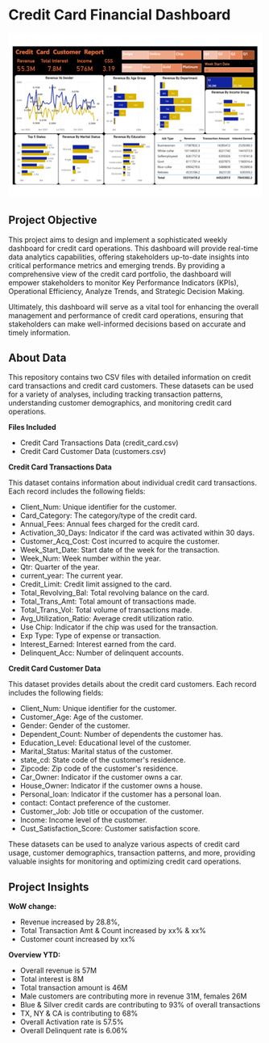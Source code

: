 # Credit Card Financial Dashboard

![alt text](https://github.com/kakkar87/credit-card-financial-dashboard/blob/main/customer_report.jpg)

## Project Objective
This project aims to design and implement a sophisticated weekly dashboard for credit card operations. This dashboard will provide real-time data analytics capabilities, offering stakeholders up-to-date insights into critical performance metrics and emerging trends. By providing a comprehensive view of the credit card portfolio, the dashboard will empower stakeholders to monitor Key Performance Indicators (KPIs), Operational Efficiency, Analyze Trends, and Strategic Decision Making.

Ultimately, this dashboard will serve as a vital tool for enhancing the overall management and performance of credit card operations, ensuring that stakeholders can make well-informed decisions based on accurate and timely information.

## About Data
This repository contains two CSV files with detailed information on credit card transactions and credit card customers. These datasets can be used for a variety of analyses, including tracking transaction patterns, understanding customer demographics, and monitoring credit card operations.

**Files Included**
- Credit Card Transactions Data (credit_card.csv)
- Credit Card Customer Data (customers.csv)

**Credit Card Transactions Data**

This dataset contains information about individual credit card transactions. Each record includes the following fields:

- Client_Num: Unique identifier for the customer.
- Card_Category: The category/type of the credit card.
- Annual_Fees: Annual fees charged for the credit card.
- Activation_30_Days: Indicator if the card was activated within 30 days.
- Customer_Acq_Cost: Cost incurred to acquire the customer.
- Week_Start_Date: Start date of the week for the transaction.
- Week_Num: Week number within the year.
- Qtr: Quarter of the year.
- current_year: The current year.
- Credit_Limit: Credit limit assigned to the card.
- Total_Revolving_Bal: Total revolving balance on the card.
- Total_Trans_Amt: Total amount of transactions made.
- Total_Trans_Vol: Total volume of transactions made.
- Avg_Utilization_Ratio: Average credit utilization ratio.
- Use Chip: Indicator if the chip was used for the transaction.
- Exp Type: Type of expense or transaction.
- Interest_Earned: Interest earned from the card.
- Delinquent_Acc: Number of delinquent accounts.

**Credit Card Customer Data**

This dataset provides details about the credit card customers. Each record includes the following fields:

- Client_Num: Unique identifier for the customer.
- Customer_Age: Age of the customer.
- Gender: Gender of the customer.
- Dependent_Count: Number of dependents the customer has.
- Education_Level: Educational level of the customer.
- Marital_Status: Marital status of the customer.
- state_cd: State code of the customer's residence.
- Zipcode: Zip code of the customer's residence.
- Car_Owner: Indicator if the customer owns a car.
- House_Owner: Indicator if the customer owns a house.
- Personal_loan: Indicator if the customer has a personal loan.
- contact: Contact preference of the customer.
- Customer_Job: Job title or occupation of the customer.
- Income: Income level of the customer.
- Cust_Satisfaction_Score: Customer satisfaction score.

These datasets can be used to analyze various aspects of credit card usage, customer demographics, transaction patterns, and more, providing valuable insights for monitoring and optimizing credit card operations.

## Project Insights

**WoW change:**
- Revenue increased by 28.8%, 
- Total Transaction Amt & Count increased by xx% & xx%
- Customer count increased by xx%

**Overview YTD:**
- Overall revenue is 57M
- Total interest is 8M
- Total transaction amount is 46M
- Male customers are contributing more in revenue 31M, females 26M
- Blue & Silver credit cards are contributing to 93% of overall transactions
- TX, NY & CA is contributing to 68%
- Overall Activation rate is 57.5%
- Overall Delinquent rate is 6.06%
